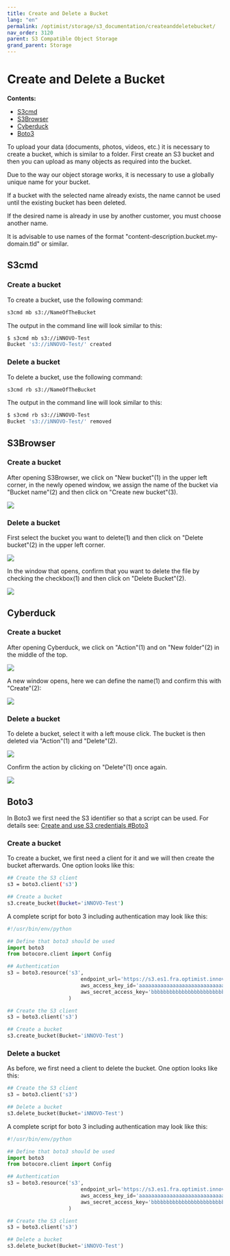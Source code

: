 ```yaml
---
title: Create and Delete a Bucket
lang: "en"
permalink: /optimist/storage/s3_documentation/createanddeletebucket/
nav_order: 3120
parent: S3 Compatible Object Storage
grand_parent: Storage
---
```


# Create and Delete a Bucket

**Contents:**

- [S3cmd](#s3cmd)
- [S3Browser](#s3browser)
- [Cyberduck](#cyberduck)
- [Boto3](#boto3)

To upload your data (documents, photos, videos, etc.) it is necessary to create a bucket, which is similar to a folder. First create an S3 bucket and then you can upload as many objects as required into the bucket.

Due to the way our object storage works, it is necessary to use a globally unique name for your bucket.

If a bucket with the selected name already exists, the name cannot be used until the existing bucket has been deleted.

If the desired name is already in use by another customer, you must choose another name.

It is advisable to use names of the format "content-description.bucket.my-domain.tld" or similar.

## S3cmd

### Create a bucket

To create a bucket, use the following command:

```bash
s3cmd mb s3://NameOfTheBucket
```

The output in the command line will look similar to this:

```bash
$ s3cmd mb s3://iNNOVO-Test
Bucket 's3://iNNOVO-Test/' created
```

### Delete a bucket

To delete a bucket, use the following command:

```bash
s3cmd rb s3://NameOfTheBucket
```

The output in the command line will look similar to this:

```bash
$ s3cmd rb s3://iNNOVO-Test
Bucket 's3://iNNOVO-Test/' removed
```

## S3Browser

### Create a bucket

After opening S3Browser, we click on "New bucket"(1) in the upper left corner, in the newly opened window, we assign the name of the bucket via "Bucket name"(2) and then click on "Create new bucket"(3).

![](attachments/CreateAndDeleteBucket1.png)

### Delete a bucket

First select the bucket you want to delete(1) and then click on "Delete bucket"(2) in the upper left corner.

![](attachments/CreateAndDeleteBucket2.png)

In the window that opens, confirm that you want to delete the file by checking the checkbox(1) and then click on "Delete Bucket"(2).

![](attachments/CreateAndDeleteBucket3.png)

## Cyberduck

### Create a bucket

After opening Cyberduck, we click on "Action"(1) and on "New folder"(2) in the middle of the top.

![](attachments/CreateAndDeleteBucket4.png)

A new window opens, here we can define the name(1) and confirm this with "Create"(2):

![](attachments/CreateAndDeleteBucket5.png)

### Delete a bucket

To delete a bucket, select it with a left mouse click. The bucket is then deleted via "Action"(1) and "Delete"(2).

![](attachments/CreateAndDeleteBucket6.png)

Confirm the action by clicking on "Delete"(1) once again.

![](attachments/CreateAndDeleteBucket7.png)

## Boto3

In Boto3 we first need the S3 identifier so that a script can be used. For details see: [Create and use S3 credentials #Boto3](/optimist/storage/s3_documentation/createanduses3credentials/#boto3)

### Create a bucket

To create a bucket, we first need a client for it and we will then create the bucket afterwards.
One option looks like this:

```bash
## Create the S3 client
s3 = boto3.client('s3')

## Create a bucket
s3.create_bucket(Bucket='iNNOVO-Test')
```

A complete script for boto 3 including authentication may look like this:

```python
#!/usr/bin/env/python

## Define that boto3 should be used
import boto3
from botocore.client import Config

## Authentication
s3 = boto3.resource('s3',
                        endpoint_url='https://s3.es1.fra.optimist.innovo.cloud',
                        aws_access_key_id='aaaaaaaaaaaaaaaaaaaaaaaaaaaaaaaa',
                        aws_secret_access_key='bbbbbbbbbbbbbbbbbbbbbbbbbbbbbbbbbb',
                    )

## Create the S3 client
s3 = boto3.client('s3')

## Create a bucket
s3.create_bucket(Bucket='iNNOVO-Test')
```

### Delete a bucket

As before, we first need a client to delete the bucket.
One option looks like this:

```python
## Create the S3 client
s3 = boto3.client('s3')

## Delete a bucket
s3.delete_bucket(Bucket='iNNOVO-Test')
```

A complete script for boto 3 including authentication may look like this:

```python
#!/usr/bin/env/python

## Define that boto3 should be used
import boto3
from botocore.client import Config

## Authentication
s3 = boto3.resource('s3',
                        endpoint_url='https://s3.es1.fra.optimist.innovo.cloud',
                        aws_access_key_id='aaaaaaaaaaaaaaaaaaaaaaaaaaaaaaaa',
                        aws_secret_access_key='bbbbbbbbbbbbbbbbbbbbbbbbbbbbbbbbbb',
                    )

## Create the S3 client
s3 = boto3.client('s3')

## Delete a bucket
s3.delete_bucket(Bucket='iNNOVO-Test')
```
